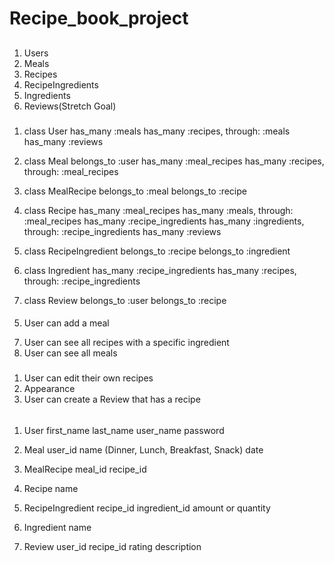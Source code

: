 # Recipe_book_project

## <!-- Models -->
1. Users
2. Meals
3. Recipes
4. RecipeIngredients
5. Ingredients
6. Reviews(Stretch Goal) 

### <!-- Relationships -->

1. class User
    has_many :meals
    has_many :recipes, through: :meals
    has_many :reviews

2. class Meal 
    belongs_to :user
    has_many :meal_recipes
    has_many :recipes, through: :meal_recipes

3. class MealRecipe
    belongs_to :meal
    belongs_to :recipe
    
4. class Recipe 
    has_many :meal_recipes
    has_many :meals, through: :meal_recipes
    has_many :recipe_ingredients
    has_many :ingredients, through: :recipe_ingredients
    has_many :reviews

5. class RecipeIngredient
    belongs_to :recipe
    belongs_to :ingredient

6. class Ingredient
    has_many :recipe_ingredients
    has_many :recipes, through: :recipe_ingredients

7. class Review
    belongs_to :user
    belongs_to :recipe


#### <!-- MVP -->
<!-- 1. User can create an account and edit it later -->
<!-- 2. User can create a recipe  -->
<!-- 3. User account is only accessible to that user -->
<!-- 4. User can add unique ingredients if they arent in the database already  -->
5. User can add a meal 
<!-- 6. User can see all recipes -->
7. User can see all recipes with a specific ingredient
8. User can see all meals
<!-- 9. User can see all ingredients in a recipe -->


##### <!-- Stretch Goals -->
1. User can edit their own recipes
2. Appearance
3. User can create a Review that has a recipe


###### <!-- Class Attributes -->

1. User
    first_name
    last_name
    user_name
    password

2. Meal
    user_id
    name (Dinner, Lunch, Breakfast, Snack)
    date

3. MealRecipe
    meal_id
    recipe_id

4. Recipe
    name

5. RecipeIngredient
    recipe_id
    ingredient_id
    amount or quantity 

6. Ingredient
    name

7. Review
    user_id
    recipe_id
    rating
    description
